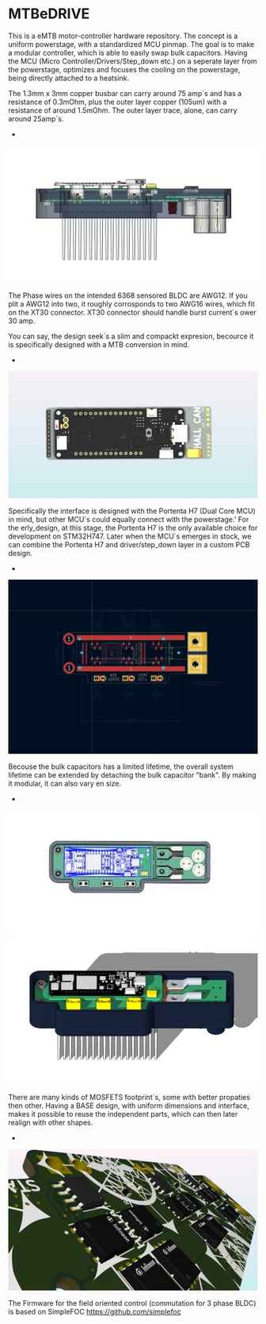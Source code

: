 # MTBeDRIVE

This is a eMTB motor-controller hardware repository. The concept is a uniform powerstage, with a standardized MCU pinmap.
The goal is to make a modular controller, which is able to easily swap bulk capacitors. Having the MCU (Micro Controller/Drivers/Step_down etc.) 
on a seperate layer from the powerstage, optimizes and focuses the cooling on the powerstage, being directly attached to a heatsink. 

The 1.3mm x 3mm copper busbar can carry around 75 amp´s and has a resistance of 0.3mOhm, plus the outer layer copper (105um) with a resistance of around 1.5mOhm. The outer layer trace, alone, can carry around 25amp´s. 

*
![ENCLOSURE](https://github.com/Juanduino/MTBeDRIVE/blob/main/img/Insert.jpg)

The Phase wires on the intended 6368 sensored BLDC are AWG12. If you plit a AWG12 into two, it roughly corrosponds to two AWG16 wires, which fit on the XT30 connector. XT30 connector should handle burst current´s ower 30 amp. 

You can say, the design seek´s a slim and compackt expresion, becource it is specifically designed with a MTB conversion in mind.

*
![ENCLOSURE](https://github.com/Juanduino/MTBeDRIVE/blob/main/img/CAN_HALL_Wires.jpg)


Specifically the interface is designed with the Portenta H7 (Dual Core MCU) in mind, but other MCU´s could equally connect with the powerstage.'
For the erly_design, at this stage, the Portenta H7 is the only available choice for development on STM32H747. Later when the MCU´s emerges in stock, we can combine the Portenta H7 and driver/step_down layer in a custom PCB design. 

*
![ENCLOSURE](https://github.com/Juanduino/MTBeDRIVE/blob/main/img/Few_improvements.jpg)


Becouse the bulk capacitors has a limited lifetime, the overall system lifetime can be extended by detaching the bulk capacitor "bank". By making it modular, it can also vary en size. 

*
![ENCLOSURE](https://github.com/Juanduino/MTBeDRIVE/blob/main/img/TOP.jpg)
![ENCLOSURE](https://github.com/Juanduino/MTBeDRIVE/blob/main/img/MTB_eDRIVE.jpg)


There are many kinds of MOSFETS footprint´s, some with better propaties then other. Having a BASE design, with uniform dimensions and interface, makes it possible to reuse the independent parts, which can then later realign with other shapes. 


*
![ENCLOSURE](https://github.com/Juanduino/MTBeDRIVE/blob/main/img/NTC_ThermistorX3.jpg)


The Firmware for the field oriented control (commutation for 3 phase BLDC) is based on SimpleFOC https://github.com/simplefoc

